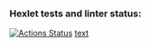 ### Hexlet tests and linter status:
[![Actions Status](https://github.com/Uralskii/frontend-project-12/actions/workflows/hexlet-check.yml/badge.svg)](https://github.com/Uralskii/frontend-project-12/actions)
[text](https://konstantin-chat.onrender.com/)